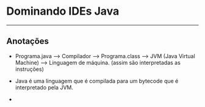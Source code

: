 # Dominando IDEs Java

----------------------------------------------------------------------------------------

## Anotações

- Programa.java -->  Compilador --> Programa.class --> JVM (Java Virtual Machine) --> Linguagem de máquina. (assim são interpretadas as instruções) 
- Java é uma linguagem que é compilada para um bytecode que é interpretado pela JVM.

- 

